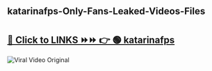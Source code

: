 
 ## katarinafps-Only-Fans-Leaked-Videos-Files

# <h2><a href="https://mediaupload.pro?katarinafps">🔗 Click to LINKS ⏩⏩ 👉 🟢 katarinafps </a></h2>

<a href="https://mediaupload.pro?katarinafps" rel="nofollow" data-target="animated-image.originalLink"><img src="https://i.ibb.co.com/xMMVF88/686577567.gif" alt="Viral Video Original" style="max-width: 100%; display: inline-block;" data-target="animated-image.originalImage"></a>
